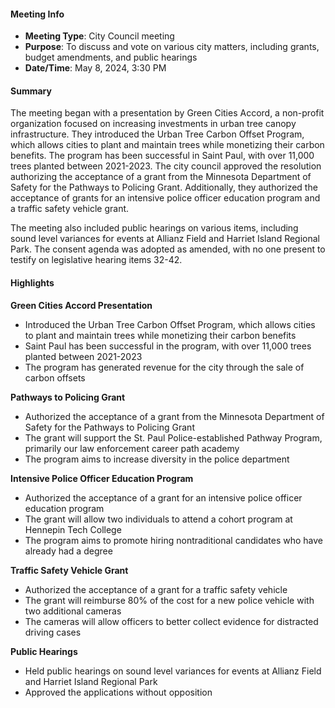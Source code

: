 #### Meeting Info
- **Meeting Type**: City Council meeting
- **Purpose**: To discuss and vote on various city matters, including grants, budget amendments, and public hearings
- **Date/Time**: May 8, 2024, 3:30 PM

#### Summary
The meeting began with a presentation by Green Cities Accord, a non-profit organization focused on increasing investments in urban tree canopy infrastructure. They introduced the Urban Tree Carbon Offset Program, which allows cities to plant and maintain trees while monetizing their carbon benefits. The program has been successful in Saint Paul, with over 11,000 trees planted between 2021-2023. The city council approved the resolution authorizing the acceptance of a grant from the Minnesota Department of Safety for the Pathways to Policing Grant. Additionally, they authorized the acceptance of grants for an intensive police officer education program and a traffic safety vehicle grant.

The meeting also included public hearings on various items, including sound level variances for events at Allianz Field and Harriet Island Regional Park. The consent agenda was adopted as amended, with no one present to testify on legislative hearing items 32-42.

#### Highlights

**Green Cities Accord Presentation**

* Introduced the Urban Tree Carbon Offset Program, which allows cities to plant and maintain trees while monetizing their carbon benefits
* Saint Paul has been successful in the program, with over 11,000 trees planted between 2021-2023
* The program has generated revenue for the city through the sale of carbon offsets

**Pathways to Policing Grant**

* Authorized the acceptance of a grant from the Minnesota Department of Safety for the Pathways to Policing Grant
* The grant will support the St. Paul Police-established Pathway Program, primarily our law enforcement career path academy
* The program aims to increase diversity in the police department

**Intensive Police Officer Education Program**

* Authorized the acceptance of a grant for an intensive police officer education program
* The grant will allow two individuals to attend a cohort program at Hennepin Tech College
* The program aims to promote hiring nontraditional candidates who have already had a degree

**Traffic Safety Vehicle Grant**

* Authorized the acceptance of a grant for a traffic safety vehicle
* The grant will reimburse 80% of the cost for a new police vehicle with two additional cameras
* The cameras will allow officers to better collect evidence for distracted driving cases

**Public Hearings**

* Held public hearings on sound level variances for events at Allianz Field and Harriet Island Regional Park
* Approved the applications without opposition

